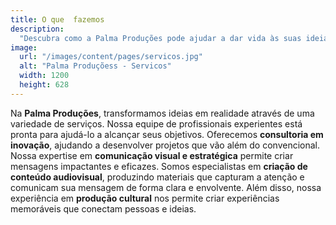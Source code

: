 ```yaml
---
title: O que  fazemos
description:
  "Descubra como a Palma Produções pode ajudar a dar vida às suas ideias. Oferecemos uma variedade de serviços, incluindo consultoria em inovação, comunicação visual e estratégica, criação de conteúdo audiovisual e produção cultural. Nossa equipe de profissionais experientes está pronta para ajudá-lo a alcançar seus objetivos."
image:
  url: "/images/content/pages/servicos.jpg"
  alt: "Palma Produçõess - Servicos"
  width: 1200
  height: 628
---
```


Na **Palma Produções**, transformamos ideias em realidade através de uma variedade de serviços. Nossa equipe de profissionais experientes está pronta para ajudá-lo a alcançar seus objetivos. Oferecemos **consultoria em inovação**, ajudando a desenvolver projetos que vão além do convencional. Nossa expertise em **comunicação visual e estratégica** permite criar mensagens impactantes e eficazes. Somos especialistas em **criação de conteúdo audiovisual**, produzindo materiais que capturam a atenção e comunicam sua mensagem de forma clara e envolvente. Além disso, nossa experiência em **produção cultural** nos permite criar experiências memoráveis que conectam pessoas e ideias.
